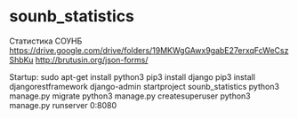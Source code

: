 # sounb_statistics
Статистика СОУНБ
https://drive.google.com/drive/folders/19MKWgGAwx9gabE27erxqFcWeCszShbKu
http://brutusin.org/json-forms/ 



Startup:
sudo apt-get install python3
pip3 install django
pip3 install djangorestframework
django-admin startproject sounb_statistics
python3 manage.py migrate
python3 manage.py createsuperuser
python3 manage.py runserver 0:8080
